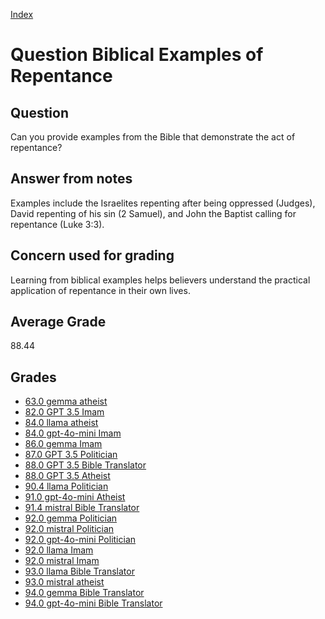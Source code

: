 
[Index](../../index.md)
# Question Biblical Examples of Repentance
## Question
Can you provide examples from the Bible that demonstrate the act of repentance?

## Answer from notes
Examples include the Israelites repenting after being oppressed (Judges), David repenting of his sin (2 Samuel), and John the Baptist calling for repentance (Luke 3:3).

## Concern used for grading
Learning from biblical examples helps believers understand the practical application of repentance in their own lives.

## Average Grade
88.44

## Grades
 * [63.0 gemma atheist](../answers/gemma_atheist/Biblical_Examples_of_Repentance.md)
 * [82.0 GPT 3.5 Imam](../answers/GPT_3.5_Imam/Biblical_Examples_of_Repentance.md)
 * [84.0 llama atheist](../answers/llama_atheist/Biblical_Examples_of_Repentance.md)
 * [84.0 gpt-4o-mini Imam](../answers/gpt-4o-mini_Imam/Biblical_Examples_of_Repentance.md)
 * [86.0 gemma Imam](../answers/gemma_Imam/Biblical_Examples_of_Repentance.md)
 * [87.0 GPT 3.5 Politician](../answers/GPT_3.5_Politician/Biblical_Examples_of_Repentance.md)
 * [88.0 GPT 3.5 Bible Translator](../answers/GPT_3.5_Bible_Translator/Biblical_Examples_of_Repentance.md)
 * [88.0 GPT 3.5 Atheist](../answers/GPT_3.5_Atheist/Biblical_Examples_of_Repentance.md)
 * [90.4 llama Politician](../answers/llama_Politician/Biblical_Examples_of_Repentance.md)
 * [91.0 gpt-4o-mini Atheist](../answers/gpt-4o-mini_Atheist/Biblical_Examples_of_Repentance.md)
 * [91.4 mistral Bible Translator](../answers/mistral_Bible_Translator/Biblical_Examples_of_Repentance.md)
 * [92.0 gemma Politician](../answers/gemma_Politician/Biblical_Examples_of_Repentance.md)
 * [92.0 mistral Politician](../answers/mistral_Politician/Biblical_Examples_of_Repentance.md)
 * [92.0 gpt-4o-mini Politician](../answers/gpt-4o-mini_Politician/Biblical_Examples_of_Repentance.md)
 * [92.0 llama Imam](../answers/llama_Imam/Biblical_Examples_of_Repentance.md)
 * [92.0 mistral Imam](../answers/mistral_Imam/Biblical_Examples_of_Repentance.md)
 * [93.0 llama Bible Translator](../answers/llama_Bible_Translator/Biblical_Examples_of_Repentance.md)
 * [93.0 mistral atheist](../answers/mistral_atheist/Biblical_Examples_of_Repentance.md)
 * [94.0 gemma Bible Translator](../answers/gemma_Bible_Translator/Biblical_Examples_of_Repentance.md)
 * [94.0 gpt-4o-mini Bible Translator](../answers/gpt-4o-mini_Bible_Translator/Biblical_Examples_of_Repentance.md)
